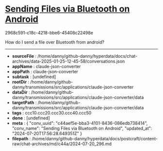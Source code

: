 # [Sending Files via Bluetooth on Android](https://claude.ai/chat/c44aef5e-bba3-4101-8436-086edb738414)

2968c591-c18c-4218-bbe6-45408c22498e

How do I send a file over Bluetooth from android?

---

* **sourceFile** : /home/danny/github-danny/hyperdata/docs/chat-archives/data-2025-01-25-12-45-58/conversations.json
* **appName** : claude-json-converter
* **appPath** : claude-json-converter
* **subtask** : [undefined]
* **rootDir** : /home/danny/github-danny/transmissions/src/applications/claude-json-converter
* **dataDir** : /home/danny/github-danny/transmissions/src/applications/claude-json-converter/data
* **targetPath** : /home/danny/github-danny/transmissions/src/applications/claude-json-converter/data
* **tags** : ccc10.ccc20.ccc30.ccc40.ccc50
* **done** : [undefined]
* **meta** : {
  "conv_uuid": "c44aef5e-bba3-4101-8436-086edb738414",
  "conv_name": "Sending Files via Bluetooth on Android",
  "updated_at": "2024-07-20T17:56:28.649351Z"
}
* **filepath** : /home/danny/github-danny/hyperdata/docs/postcraft/content-raw/chat-archives/md/c44a/2024-07-20_296.md